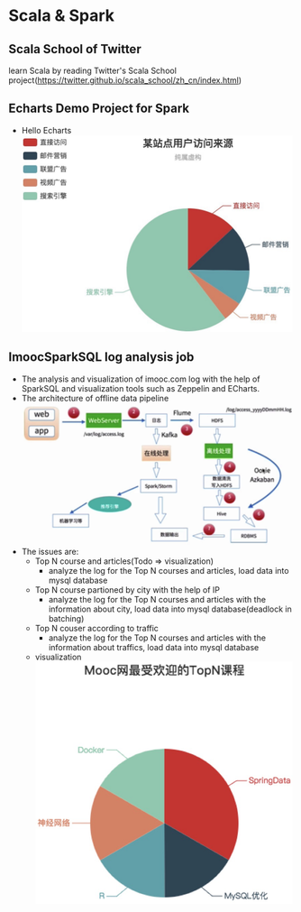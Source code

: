 # Scala & Spark
## Scala School of Twitter
learn Scala by reading Twitter's Scala School project(https://twitter.github.io/scala_school/zh_cn/index.html)
## Echarts Demo Project for Spark
- Hello Echarts
![Alt text](https://github.com/YHGui/scala/blob/f826a3d7f528b3b4a70792af5dc339ae74afe1a2/SparkWeb/images/echarts-demo.jpeg)	
## ImoocSparkSQL log analysis job
- The analysis and visualization of imooc.com log with the help of SparkSQL and visualization tools such as Zeppelin and ECharts.
- The architecture of offline data pipeline
![Alt text](https://github.com/YHGui/scala/blob/ae9b0c55cdb0b7bb3af5e56a70acb839a625b501/images/architecture.jpeg?raw=true)
- The issues are: 
  - Top N course and articles(Todo => visualization)
    - analyze the log for the Top N courses and articles, load data into mysql database
  - Top N course partioned by city with the help of IP
    - analyze the log for the Top N courses and articles with the information about city, load data into mysql database(deadlock in batching)
  - Top N couser according to traffic
    - analyze the log for the Top N courses and articles with the information about traffics, load data into mysql database
  - visualization
  ![Alt text](https://github.com/YHGui/scala/blob/46a6823e2051afd64f97c51f1ee70dad03325007/images/TopN-course.jpeg)
